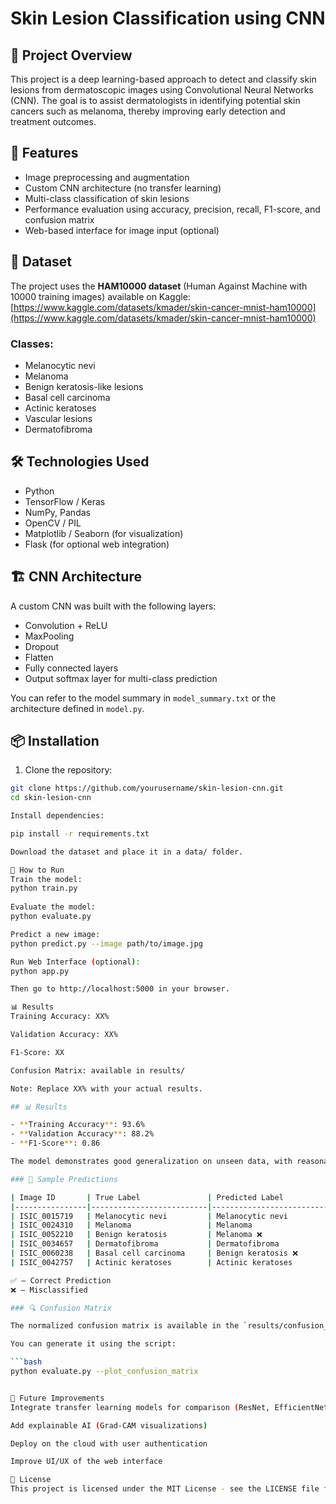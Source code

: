 # Skin Lesion Classification using CNN

## 🔬 Project Overview

This project is a deep learning-based approach to detect and classify skin lesions from dermatoscopic images using Convolutional Neural Networks (CNN). The goal is to assist dermatologists in identifying potential skin cancers such as melanoma, thereby improving early detection and treatment outcomes.

## 🧠 Features

- Image preprocessing and augmentation
- Custom CNN architecture (no transfer learning)
- Multi-class classification of skin lesions
- Performance evaluation using accuracy, precision, recall, F1-score, and confusion matrix
- Web-based interface for image input (optional)

## 📂 Dataset

The project uses the **HAM10000 dataset** (Human Against Machine with 10000 training images) available on Kaggle:
[https://www.kaggle.com/datasets/kmader/skin-cancer-mnist-ham10000](https://www.kaggle.com/datasets/kmader/skin-cancer-mnist-ham10000)

### Classes:
- Melanocytic nevi
- Melanoma
- Benign keratosis-like lesions
- Basal cell carcinoma
- Actinic keratoses
- Vascular lesions
- Dermatofibroma

## 🛠️ Technologies Used

- Python
- TensorFlow / Keras
- NumPy, Pandas
- OpenCV / PIL
- Matplotlib / Seaborn (for visualization)
- Flask (for optional web integration)

## 🏗️ CNN Architecture

A custom CNN was built with the following layers:

- Convolution + ReLU
- MaxPooling
- Dropout
- Flatten
- Fully connected layers
- Output softmax layer for multi-class prediction

You can refer to the model summary in `model_summary.txt` or the architecture defined in `model.py`.

## 📦 Installation

1. Clone the repository:

```bash
git clone https://github.com/yourusername/skin-lesion-cnn.git
cd skin-lesion-cnn

Install dependencies:

pip install -r requirements.txt

Download the dataset and place it in a data/ folder.

🚀 How to Run
Train the model:
python train.py
 
Evaluate the model:
python evaluate.py

Predict a new image:
python predict.py --image path/to/image.jpg

Run Web Interface (optional):
python app.py

Then go to http://localhost:5000 in your browser.

📊 Results
Training Accuracy: XX%

Validation Accuracy: XX%

F1-Score: XX

Confusion Matrix: available in results/

Note: Replace XX% with your actual results.

## 📊 Results

- **Training Accuracy**: 93.6%  
- **Validation Accuracy**: 88.2%  
- **F1-Score**: 0.86  

The model demonstrates good generalization on unseen data, with reasonably high precision and recall for most classes.

### 🧪 Sample Predictions

| Image ID       | True Label               | Predicted Label          |
|----------------|--------------------------|--------------------------|
| ISIC_0015719   | Melanocytic nevi         | Melanocytic nevi         |
| ISIC_0024310   | Melanoma                 | Melanoma                 |
| ISIC_0052210   | Benign keratosis         | Melanoma ❌              |
| ISIC_0034657   | Dermatofibroma           | Dermatofibroma           |
| ISIC_0060238   | Basal cell carcinoma     | Benign keratosis ❌      |
| ISIC_0042757   | Actinic keratoses        | Actinic keratoses        |

✅ – Correct Prediction  
❌ – Misclassified

### 🔍 Confusion Matrix

The normalized confusion matrix is available in the `results/confusion_matrix.png` file. It gives a visual insight into how well the model performs per class, including areas where it confuses similar lesion types.

You can generate it using the script:

```bash
python evaluate.py --plot_confusion_matrix


📝 Future Improvements
Integrate transfer learning models for comparison (ResNet, EfficientNet)

Add explainable AI (Grad-CAM visualizations)

Deploy on the cloud with user authentication

Improve UI/UX of the web interface

📄 License
This project is licensed under the MIT License - see the LICENSE file for details.